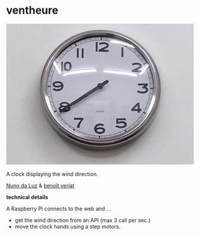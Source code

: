 # ventheure
![](https://raw.githubusercontent.com/dcfvg/ventheure/master/ventheure.jpg)

A clock displaying the wind direction.



[Nuno da Luz](http://www.nunodaluz.com) & [benoît verjat](http://dcfvg.com)


**technical details**

A Raspberry Pi connects to the web and …

- get the wind direction from an API (max 3 call per sec.)
- move the clock hands using a step motors.
 

